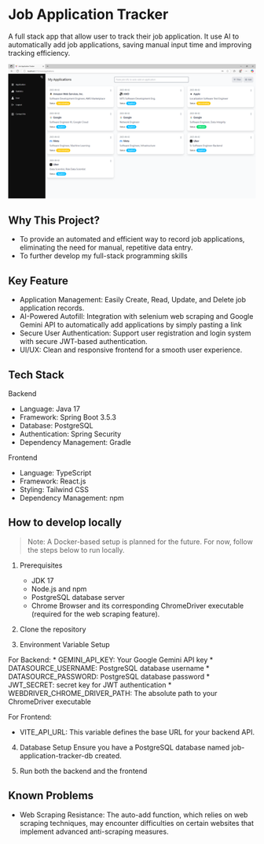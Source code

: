 # Job Application Tracker

A full stack app that allow user to track their job application. It use AI to automatically add job applications, saving manual input time and improving tracking efficiency.

![ApplicationPage Screenshot](screenshot/screenshot.PNG)

## Why This Project?

* To provide an automated and efficient way to record job applications, eliminating the need for manual, repetitive data entry.
* To further develop my full-stack programming skills

## Key Feature

* Application Management: Easily Create, Read, Update, and Delete job application records.
* AI-Powered Autofill: Integration with selenium web scraping and Google Gemini API to automatically add applications by simply pasting a link
* Secure User Authentication: Support user registration and login system with secure JWT-based authentication.
* UI/UX: Clean and responsive frontend for a smooth user experience.

## Tech Stack

Backend
- Language: Java 17
- Framework: Spring Boot 3.5.3
- Database: PostgreSQL
- Authentication: Spring Security
- Dependency Management: Gradle

Frontend
- Language: TypeScript
- Framework: React.js
- Styling: Tailwind CSS
- Dependency Management: npm

## How to develop locally
> Note: A Docker-based setup is planned for the future. For now, follow the steps below to run locally.

1. Prerequisites
    * JDK 17
    * Node.js and npm
    * PostgreSQL database server
    * Chrome Browser and its corresponding ChromeDriver executable (required for the web scraping feature).

2. Clone the repository

3. Environment Variable Setup

For Backend:
    * GEMINI_API_KEY: Your Google Gemini API key
    * DATASOURCE_USERNAME: PostgreSQL database username
    * DATASOURCE_PASSWORD: PostgreSQL database password
    * JWT_SECRET: secret key for JWT authentication
    * WEBDRIVER_CHROME_DRIVER_PATH: The absolute path to your ChromeDriver executable

For Frontend:
* VITE_API_URL: This variable defines the base URL for your backend API.

4. Database Setup
Ensure you have a PostgreSQL database named job-application-tracker-db created.

5. Run both the backend and the frontend

## Known Problems
* Web Scraping Resistance: The auto-add function, which relies on web scraping techniques, may encounter difficulties on certain websites that implement advanced anti-scraping measures.